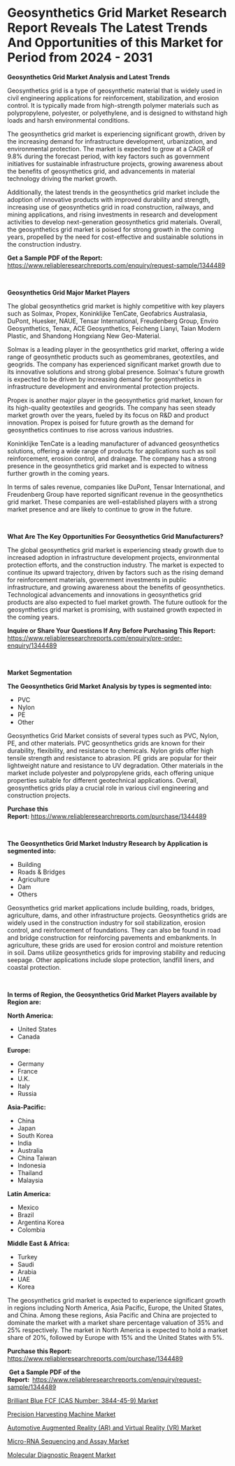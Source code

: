 <p><h1>Geosynthetics Grid Market Research Report Reveals The Latest Trends And Opportunities of this Market for Period from 2024 - 2031</h1></p><p><strong>Geosynthetics Grid Market Analysis and Latest Trends</strong></p>
<p><p>Geosynthetics grid is a type of geosynthetic material that is widely used in civil engineering applications for reinforcement, stabilization, and erosion control. It is typically made from high-strength polymer materials such as polypropylene, polyester, or polyethylene, and is designed to withstand high loads and harsh environmental conditions.</p><p>The geosynthetics grid market is experiencing significant growth, driven by the increasing demand for infrastructure development, urbanization, and environmental protection. The market is expected to grow at a CAGR of 9.8% during the forecast period, with key factors such as government initiatives for sustainable infrastructure projects, growing awareness about the benefits of geosynthetics grid, and advancements in material technology driving the market growth.</p><p>Additionally, the latest trends in the geosynthetics grid market include the adoption of innovative products with improved durability and strength, increasing use of geosynthetics grid in road construction, railways, and mining applications, and rising investments in research and development activities to develop next-generation geosynthetics grid materials. Overall, the geosynthetics grid market is poised for strong growth in the coming years, propelled by the need for cost-effective and sustainable solutions in the construction industry.</p></p>
<p><strong>Get a Sample PDF of the Report:&nbsp;</strong> <a href="https://www.reliableresearchreports.com/enquiry/request-sample/1344489">https://www.reliableresearchreports.com/enquiry/request-sample/1344489</a></p>
<p>&nbsp;</p>
<p><strong>Geosynthetics Grid Major Market Players</strong></p>
<p><p>The global geosynthetics grid market is highly competitive with key players such as Solmax, Propex, Koninklijke TenCate, Geofabrics Australasia, DuPont, Huesker, NAUE, Tensar International, Freudenberg Group, Enviro Geosynthetics, Tenax, ACE Geosynthetics, Feicheng Lianyi, Taian Modern Plastic, and Shandong Hongxiang New Geo-Material. </p><p>Solmax is a leading player in the geosynthetics grid market, offering a wide range of geosynthetic products such as geomembranes, geotextiles, and geogrids. The company has experienced significant market growth due to its innovative solutions and strong global presence. Solmax's future growth is expected to be driven by increasing demand for geosynthetics in infrastructure development and environmental protection projects.</p><p>Propex is another major player in the geosynthetics grid market, known for its high-quality geotextiles and geogrids. The company has seen steady market growth over the years, fueled by its focus on R&D and product innovation. Propex is poised for future growth as the demand for geosynthetics continues to rise across various industries.</p><p>Koninklijke TenCate is a leading manufacturer of advanced geosynthetics solutions, offering a wide range of products for applications such as soil reinforcement, erosion control, and drainage. The company has a strong presence in the geosynthetics grid market and is expected to witness further growth in the coming years.</p><p>In terms of sales revenue, companies like DuPont, Tensar International, and Freudenberg Group have reported significant revenue in the geosynthetics grid market. These companies are well-established players with a strong market presence and are likely to continue to grow in the future.</p></p>
<p>&nbsp;</p>
<p><strong>What Are The Key Opportunities For Geosynthetics Grid Manufacturers?</strong></p>
<p><p>The global geosynthetics grid market is experiencing steady growth due to increased adoption in infrastructure development projects, environmental protection efforts, and the construction industry. The market is expected to continue its upward trajectory, driven by factors such as the rising demand for reinforcement materials, government investments in public infrastructure, and growing awareness about the benefits of geosynthetics. Technological advancements and innovations in geosynthetics grid products are also expected to fuel market growth. The future outlook for the geosynthetics grid market is promising, with sustained growth expected in the coming years.</p></p>
<p><strong>Inquire or Share Your Questions If Any Before Purchasing This Report:</strong> <a href="https://www.reliableresearchreports.com/enquiry/pre-order-enquiry/1344489">https://www.reliableresearchreports.com/enquiry/pre-order-enquiry/1344489</a></p>
<p>&nbsp;</p>
<p><strong>Market Segmentation</strong></p>
<p><strong>The Geosynthetics Grid Market Analysis by types is segmented into:</strong></p>
<p><ul><li>PVC</li><li>Nylon</li><li>PE</li><li>Other</li></ul></p>
<p><p>Geosynthetics Grid Market consists of several types such as PVC, Nylon, PE, and other materials. PVC geosynthetics grids are known for their durability, flexibility, and resistance to chemicals. Nylon grids offer high tensile strength and resistance to abrasion. PE grids are popular for their lightweight nature and resistance to UV degradation. Other materials in the market include polyester and polypropylene grids, each offering unique properties suitable for different geotechnical applications. Overall, geosynthetics grids play a crucial role in various civil engineering and construction projects.</p></p>
<p><strong>Purchase this Report:&nbsp;</strong><a href="https://www.reliableresearchreports.com/purchase/1344489">https://www.reliableresearchreports.com/purchase/1344489</a></p>
<p>&nbsp;</p>
<p><strong>The Geosynthetics Grid Market Industry Research by Application is segmented into:</strong></p>
<p><ul><li>Building</li><li>Roads & Bridges</li><li>Agriculture</li><li>Dam</li><li>Others</li></ul></p>
<p><p>Geosynthetics grid market applications include building, roads, bridges, agriculture, dams, and other infrastructure projects. Geosynthetics grids are widely used in the construction industry for soil stabilization, erosion control, and reinforcement of foundations. They can also be found in road and bridge construction for reinforcing pavements and embankments. In agriculture, these grids are used for erosion control and moisture retention in soil. Dams utilize geosynthetics grids for improving stability and reducing seepage. Other applications include slope protection, landfill liners, and coastal protection.</p></p>
<p>&nbsp;</p>
<p><strong>In terms of Region, the Geosynthetics Grid Market Players available by Region are:</strong></p>
<p>
    <p> <strong> North America: </strong>
        <ul>
            <li>United States</li>
            <li>Canada</li>
        </ul>
        </p> 
    <p> <strong> Europe: </strong>
        <ul>
            <li>Germany</li>
            <li>France</li>
            <li>U.K.</li>
            <li>Italy</li>
            <li>Russia</li>
        </ul>
        </p> 
    <p> <strong> Asia-Pacific: </strong>
        <ul>
            <li>China</li>
            <li>Japan</li>
            <li>South Korea</li>
            <li>India</li>
            <li>Australia</li>
            <li>China Taiwan</li>
            <li>Indonesia</li>
            <li>Thailand</li>
            <li>Malaysia</li>
        </ul>
        </p> 
    <p> <strong> Latin America: </strong>
        <ul>
            <li>Mexico</li>
            <li>Brazil</li>
            <li>Argentina Korea</li>
            <li>Colombia</li>
        </ul>
        </p> 
    <p> <strong> Middle East & Africa: </strong>
        <ul>
            <li>Turkey</li>
            <li>Saudi</li>
            <li>Arabia</li>
            <li>UAE</li>
            <li>Korea</li>
        </ul>
    </p>
    </p>
<p><p>The geosynthetics grid market is expected to experience significant growth in regions including North America, Asia Pacific, Europe, the United States, and China. Among these regions, Asia Pacific and China are projected to dominate the market with a market share percentage valuation of 35% and 25% respectively. The market in North America is expected to hold a market share of 20%, followed by Europe with 15% and the United States with 5%.</p></p>
<p><strong>Purchase this Report: </strong><a href="https://www.reliableresearchreports.com/purchase/1344489">https://www.reliableresearchreports.com/purchase/1344489</a></p>
<p>&nbsp;<strong>Get a Sample PDF of the Report:&nbsp;&nbsp;</strong><a href="https://www.reliableresearchreports.com/enquiry/request-sample/1344489">https://www.reliableresearchreports.com/enquiry/request-sample/1344489</a></p>
<p><strong></strong></p>
<p><p><a href="https://github.com/edytherolanlouisejk1miz0wig/Market-Research-Report-List-1/blob/main/brilliant-blue-fcf-cas-number-3844-45-9-market.md">Brilliant Blue FCF (CAS Number: 3844-45-9) Market</a></p><p><a href="https://github.com/peachesmcdowel1/Market-Research-Report-List-1/blob/main/precision-harvesting-machine-market.md">Precision Harvesting Machine Market</a></p><p><a href="https://github.com/redneck06/Market-Research-Report-List-2/blob/main/automotive-augmented-reality-ar-and-virtual-reality-vr-market.md">Automotive Augmented Reality (AR) and Virtual Reality (VR) Market</a></p><p><a href="https://github.com/RoccoManning/Market-Research-Report-List-3/blob/main/micro-rna-sequencing-and-assay-market.md">Micro-RNA Sequencing and Assay Market</a></p><p><a href="https://github.com/nicoletavirag/Market-Research-Report-List-2/blob/main/molecular-diagnostic-reagent-market.md">Molecular Diagnostic Reagent Market</a></p></p>